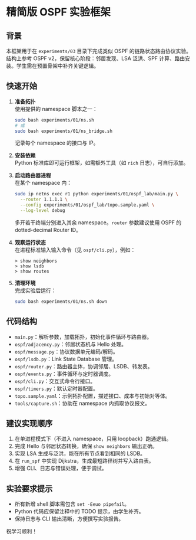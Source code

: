 # 精简版 OSPF 实验框架

## 背景
本框架用于在 `experiments/03` 目录下完成类似 OSPF 的链路状态路由协议实验。结构上参考 OSPF v2，保留核心阶段：邻居发现、LSA 泛洪、SPF 计算、路由安装。学生需在预置骨架中补齐关键逻辑。

## 快速开始
1. **准备拓扑**  
   使用提供的 namespace 脚本之一：
   ```bash
   sudo bash experiments/01/ns.sh
   # 或
   sudo bash experiments/01/ns_bridge.sh
   ```
   记录每个 namespace 的接口与 IP。

2. **安装依赖**  
   Python 标准库即可运行框架，如需额外工具（如 `rich` 日志），可自行添加。

3. **启动路由器进程**  
   在某个 namespace 内：
   ```bash
   sudo ip netns exec r1 python experiments/01/ospf_lab/main.py \
     --router 1.1.1.1 \
     --config experiments/01/ospf_lab/topo.sample.yaml \
     --log-level debug
   ```
   多开若干终端分别进入其余 namespace。`router` 参数建议使用 OSPF 的 dotted-decimal Router ID。

4. **观察运行状态**  
   在进程标准输入输入命令（见 `ospf/cli.py`），例如：
   ```
   > show neighbors
   > show lsdb
   > show routes
   ```

5. **清理环境**  
   完成实验后运行：
   ```bash
   sudo bash experiments/01/ns.sh down
   ```

## 代码结构
- `main.py`：解析参数，加载拓扑，初始化事件循环与路由器。
- `ospf/adjacency.py`：邻居状态机与 Hello 处理。
- `ospf/message.py`：协议数据单元编码/解码。
- `ospf/lsdb.py`：Link State Database 管理。
- `ospf/router.py`：路由器主体，协调邻居、LSDB、转发表。
- `ospf/events.py`：事件循环与定时器调度。
- `ospf/cli.py`：交互式命令行接口。
- `ospf/timers.py`：默认定时器配置。
- `topo.sample.yaml`：示例拓扑配置，描述接口、成本与初始对等体。
- `tools/capture.sh`：协助在 namespace 内抓取协议报文。

## 建议实现顺序
1. 在单进程模式下（不进入 namespace，只用 loopback）跑通逻辑。
2. 完成 Hello 与邻居状态转换，确保 `show neighbors` 输出正确。
3. 实现 LSA 生成与泛洪，能在所有节点看到相同的 LSDB。
4. 在 `run_spf` 中实现 Dijkstra，生成最短路径树并写入路由表。
5. 增强 CLI、日志与错误处理，便于调试。

## 实验要求提示
- 所有新增 shell 脚本需包含 `set -Eeuo pipefail`。
- Python 代码应保留注释中的 TODO 提示，由学生补齐。
- 保持日志与 CLI 输出清晰，方便撰写实验报告。

祝学习顺利！
